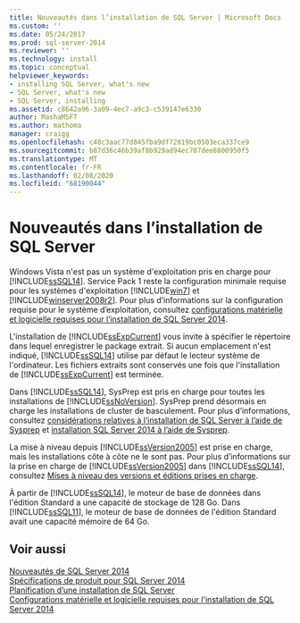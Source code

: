 ```yaml
---
title: Nouveautés dans l’installation de SQL Server | Microsoft Docs
ms.custom: ''
ms.date: 05/24/2017
ms.prod: sql-server-2014
ms.reviewer: ''
ms.technology: install
ms.topic: conceptual
helpviewer_keywords:
- installing SQL Server, what's new
- SQL Server, what's new
- SQL Server, installing
ms.assetid: c8642a96-3a09-4ec7-a9c3-c539147e6330
author: MashaMSFT
ms.author: mathoma
manager: craigg
ms.openlocfilehash: c48c3aac77d845fba9df72819bc0503eca337ce9
ms.sourcegitcommit: b87d36c46b39af8b929ad94ec707dee8800950f5
ms.translationtype: MT
ms.contentlocale: fr-FR
ms.lasthandoff: 02/08/2020
ms.locfileid: "68190044"
---
```

# <a name="what39s-new-in-sql-server-installation"></a>Nouveautés dans l’installation de SQL Server
  Windows Vista n'est pas un système d'exploitation pris en charge pour [!INCLUDE[ssSQL14](../../includes/sssql14-md.md)]. Service Pack 1 reste la configuration minimale requise pour les systèmes d'exploitation [!INCLUDE[win7](../../includes/win7-md.md)] et [!INCLUDE[winserver2008r2](../../includes/winserver2008r2-md.md)]. Pour plus d’informations sur la configuration requise pour le système d’exploitation, consultez [configurations matérielle et logicielle requises pour l’installation de SQL Server 2014](hardware-and-software-requirements-for-installing-sql-server.md).  
  
 L'installation de [!INCLUDE[ssExpCurrent](../../includes/ssexpcurrent-md.md)] vous invite à spécifier le répertoire dans lequel enregistrer le package extrait. Si aucun emplacement n'est indiqué, [!INCLUDE[ssSQL14](../../includes/sssql14-md.md)] utilise par défaut le lecteur système de l'ordinateur. Les fichiers extraits sont conservés une fois que l'installation de [!INCLUDE[ssExpCurrent](../../includes/ssexpcurrent-md.md)] est terminée.  
  
 Dans [!INCLUDE[ssSQL14](../../includes/sssql14-md.md)], SysPrep est pris en charge pour toutes les installations de [!INCLUDE[ssNoVersion](../../includes/ssnoversion-md.md)]. SysPrep prend désormais en charge les installations de cluster de basculement. Pour plus d’informations, consultez [considérations relatives à l’installation de SQL Server à l’aide de Sysprep](../../database-engine/install-windows/considerations-for-installing-sql-server-using-sysprep.md) et [installation SQL Server 2014 à l’aide de Sysprep](../../database-engine/install-windows/install-sql-server-using-sysprep.md).  
  
 La mise à niveau depuis [!INCLUDE[ssVersion2005](../../includes/ssversion2005-md.md)] est prise en charge, mais les installations côte à côte ne le sont pas. Pour plus d’informations sur la prise en charge de [!INCLUDE[ssVersion2005](../../includes/ssversion2005-md.md)] dans [!INCLUDE[ssSQL14](../../includes/sssql14-md.md)], consultez [Mises à niveau des versions et éditions prises en charge](../../database-engine/install-windows/supported-version-and-edition-upgrades.md).  
  
 À partir de [!INCLUDE[ssSQL14](../../includes/sssql14-md.md)], le moteur de base de données dans l'édition Standard a une capacité de stockage de 128 Go. Dans [!INCLUDE[ssSQL11](../../includes/sssql11-md.md)], le moteur de base de données de l'édition Standard avait une capacité mémoire de 64 Go.  
  
## <a name="see-also"></a>Voir aussi  
 [Nouveautés de SQL Server 2014](../what-s-new-in-sql-server-2016.md)   
 [Spécifications de produit pour SQL Server 2014](../../../2014/getting-started/sql-server-2014-product-specifications.md)   
 [Planification d’une installation de SQL Server](../../../2014/sql-server/install/planning-a-sql-server-installation.md)   
 [Configurations matérielle et logicielle requises pour l'installation de SQL Server 2014](hardware-and-software-requirements-for-installing-sql-server.md)  
  
  
